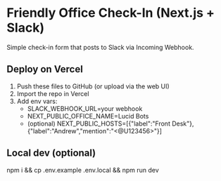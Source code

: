 
# Friendly Office Check-In (Next.js + Slack)

Simple check-in form that posts to Slack via Incoming Webhook.

## Deploy on Vercel
1) Push these files to GitHub (or upload via the web UI)
2) Import the repo in Vercel
3) Add env vars:
   - SLACK_WEBHOOK_URL=your webhook
   - NEXT_PUBLIC_OFFICE_NAME=Lucid Bots
   - (optional) NEXT_PUBLIC_HOSTS=[{"label":"Front Desk"},{"label":"Andrew","mention":"<@U123456>"}]

## Local dev (optional)
npm i && cp .env.example .env.local && npm run dev
